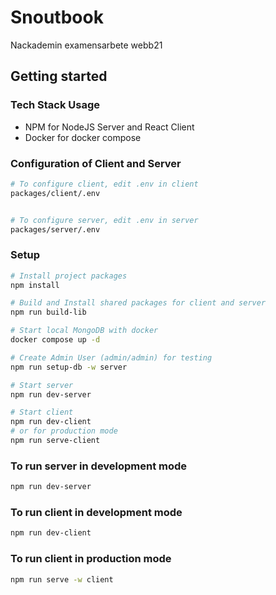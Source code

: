 # Snoutbook

Nackademin examensarbete webb21

## Getting started

### Tech Stack Usage

- NPM for NodeJS Server and React Client
- Docker for docker compose

### Configuration of Client and Server

```bash
# To configure client, edit .env in client
packages/client/.env


# To configure server, edit .env in server
packages/server/.env
```

### Setup

```bash
# Install project packages
npm install

# Build and Install shared packages for client and server
npm run build-lib

# Start local MongoDB with docker
docker compose up -d

# Create Admin User (admin/admin) for testing
npm run setup-db -w server

# Start server
npm run dev-server

# Start client
npm run dev-client
# or for production mode
npm run serve-client

```

### To run server in development mode

```bash
npm run dev-server
```

### To run client in development mode

```bash
npm run dev-client
```

### To run client in production mode

```bash
npm run serve -w client
```
